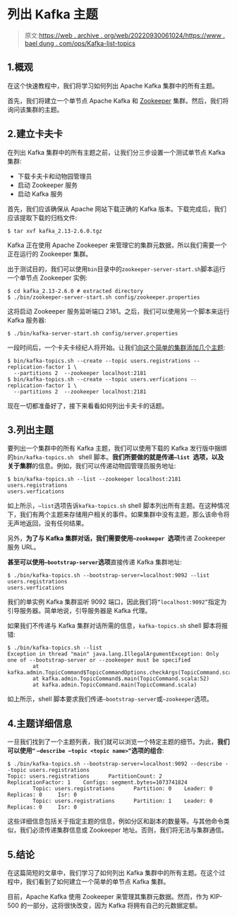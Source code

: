 # 列出 Kafka 主题

> 原文:[https://web . archive . org/web/20220930061024/https://www . bael dung . com/ops/Kafka-list-topics](https://web.archive.org/web/20220930061024/https://www.baeldung.com/ops/kafka-list-topics)

## 1.概观

在这个快速教程中，我们将学习如何列出 Apache Kafka 集群中的所有主题。

首先，我们将建立一个单节点 Apache Kafka 和 [Zookeeper](/web/20221109150434/https://www.baeldung.com/java-zookeeper) 集群。然后，我们将询问该集群的主题。

## 2.建立卡夫卡

在列出 Kafka 集群中的所有主题之前，让我们分三步设置一个测试单节点 Kafka 集群:

*   下载卡夫卡和动物园管理员
*   启动 Zookeeper 服务
*   启动 Kafka 服务

首先，我们应该确保从 Apache 网站下载正确的 Kafka 版本。下载完成后，我们应该提取下载的归档文件:

```
$ tar xvf kafka_2.13-2.6.0.tgz
```

Kafka 正在使用 Apache Zookeeper 来管理它的集群元数据，所以我们需要一个正在运行的 Zookeeper 集群。

出于测试目的，我们可以使用`bin`目录中的`zookeeper-server-start.sh`脚本运行一个单节点 Zookeeper 实例:

```
$ cd kafka_2.13-2.6.0 # extracted directory
$ ./bin/zookeeper-server-start.sh config/zookeeper.properties
```

这将启动 Zookeeper 服务监听端口 2181。之后，我们可以使用另一个脚本来运行 Kafka 服务器:

```
$ ./bin/kafka-server-start.sh config/server.properties
```

一段时间后，一个卡夫卡经纪人将开始。让我们[向这个简单的集群添加几个主题](https://web.archive.org/web/20221109150434/https://kafka.apache.org/documentation/#basic_ops_add_topic):

```
$ bin/kafka-topics.sh --create --topic users.registrations --replication-factor 1 \
  --partitions 2  --zookeeper localhost:2181
$ bin/kafka-topics.sh --create --topic users.verfications --replication-factor 1 \
  --partitions 2  --zookeeper localhost:2181
```

现在一切都准备好了，接下来看看如何列出卡夫卡的话题。

## 3.列出主题

要列出一个集群中的所有 Kafka 主题，我们可以使用下载的 Kafka 发行版中捆绑的`bin/kafka-topics.sh ` shell 脚本。**我们所要做的就是传递`–list `选项，以及关于集群**的信息。例如，我们可以传递动物园管理员服务地址:

```
$ bin/kafka-topics.sh --list --zookeeper localhost:2181
users.registrations
users.verfications
```

如上所示，`–list`选项告诉`kafka-topics.sh` shell 脚本列出所有主题。在这种情况下，我们有两个主题来存储用户相关的事件。如果集群中没有主题，那么该命令将无声地返回，没有任何结果。

另外，**为了与 Kafka 集群对话，我们需要使用`–zookeeper `选项**传递 Zookeeper 服务 URL。

**甚至可以使用`–bootstrap-server`选项**直接传递 Kafka 集群地址:

```
$ ./bin/kafka-topics.sh --bootstrap-server=localhost:9092 --list
users.registrations
users.verfications
```

我们的单实例 Kafka 集群监听 9092 端口，因此我们将`“localhost:9092”`指定为引导服务器。简单地说，引导服务器是 Kafka 代理。

如果我们不传递与 Kafka 集群对话所需的信息，`kafka-topics.sh` shell 脚本将报错:

```
$ ./bin/kafka-topics.sh --list
Exception in thread "main" java.lang.IllegalArgumentException: Only one of --bootstrap-server or --zookeeper must be specified
        at kafka.admin.TopicCommand$TopicCommandOptions.checkArgs(TopicCommand.scala:721)
        at kafka.admin.TopicCommand$.main(TopicCommand.scala:52)
        at kafka.admin.TopicCommand.main(TopicCommand.scala)
```

如上所示，shell 脚本要求我们传递`–bootstrap-server`或`–zookeeper`选项。

## 4.主题详细信息

一旦我们找到了一个主题列表，我们就可以浏览一个特定主题的细节。为此，**我们可以使用`“` `–describe –topic <topic name>”`选项的组合**:

```
$ ./bin/kafka-topics.sh --bootstrap-server=localhost:9092 --describe --topic users.registrations
Topic: users.registrations      PartitionCount: 2       ReplicationFactor: 1    Configs: segment.bytes=1073741824
        Topic: users.registrations      Partition: 0    Leader: 0       Replicas: 0     Isr: 0
        Topic: users.registrations      Partition: 1    Leader: 0       Replicas: 0     Isr: 0
```

这些详细信息包括关于指定主题的信息，例如分区和副本的数量等。与其他命令类似，我们必须传递集群信息或 Zookeeper 地址。否则，我们将无法与集群通信。

## 5.结论

在这篇简短的文章中，我们学习了如何列出 Kafka 集群中的所有主题。在这个过程中，我们看到了如何建立一个简单的单节点 Kafka 集群。

目前，Apache Kafka 使用 Zookeeper 来管理其集群元数据。然而，作为 KIP-500 的一部分，这将很快改变，因为 Kafka 将拥有自己的元数据定额。
